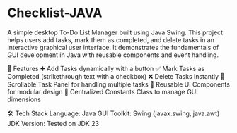 # Checklist-JAVA
A simple desktop To-Do List Manager built using Java Swing. This project helps users add tasks, mark them as completed, and delete tasks in an interactive graphical user interface. It demonstrates the fundamentals of GUI development in Java with reusable components and event handling.

🚀 Features
➕ Add Tasks dynamically with a button
✅ Mark Tasks as Completed (strikethrough text with a checkbox)
❌ Delete Tasks instantly
📜 Scrollable Task Panel for handling multiple tasks
🧩 Reusable UI Components for modular design
🎨 Centralized Constants Class to manage GUI dimensions

🛠️ Tech Stack
Language: Java
GUI Toolkit: Swing (javax.swing, java.awt)
JDK Version: Tested on JDK 23
